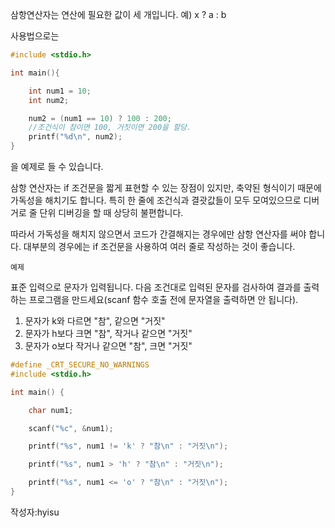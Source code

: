 삼항연산자는 연산에 필요한 값이 세 개입니다. 
 예) x ? a : b 

사용법으로는
```c
#include <stdio.h>

int main(){

    int num1 = 10;
    int num2;

    num2 = (num1 == 10) ? 100 : 200;
    //조건식이 참이면 100, 거짓이면 200을 할당.
    printf("%d\n", num2); 
}
```
을 예제로 들 수 있습니다.

삼항 연산자는 if 조건문을 짧게 표현할 수 있는 장점이 있지만, 축약된 형식이기 때문에 가독성을 해치기도 합니다. 특히 한 줄에 조건식과 결괏값들이 모두 모여있으므로 디버거로 줄 단위 디버깅을 할 때 상당히 불편합니다.

따라서 가독성을 해치지 않으면서 코드가 간결해지는 경우에만 삼항 연산자를 써야 합니다. 대부분의 경우에는 if 조건문을 사용하여 여러 줄로 작성하는 것이 좋습니다.



    예제 

표준 입력으로 문자가 입력됩니다. 다음 조건대로 입력된 문자를 검사하여 결과를 출력하는 프로그램을 만드세요(scanf 함수 호출 전에 문자열을 출력하면 안 됩니다).

1. 문자가 k와 다르면 "참", 같으면 "거짓"
2. 문자가 h보다 크면 "참", 작거나 같으면 "거짓"
3. 문자가 o보다 작거나 같으면 "참", 크면 "거짓"


```c
#define _CRT_SECURE_NO_WARNINGS 
#include <stdio.h>

int main() {

    char num1;

    scanf("%c", &num1);

    printf("%s", num1 != 'k' ? "참\n" : "거짓\n");

    printf("%s", num1 > 'h' ? "참\n" : "거짓\n");

    printf("%s", num1 <= 'o' ? "참\n" : "거짓\n");
}
```

작성자:hyisu
